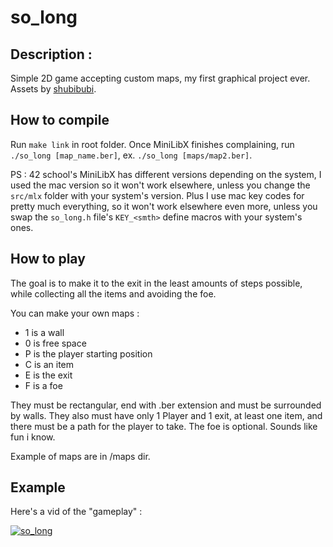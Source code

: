# so_long

## Description :

Simple 2D game accepting custom maps, my first graphical project ever. Assets by [shubibubi](https://shubibubi.itch.io/).

## How to compile

Run `make link` in root folder. Once MiniLibX finishes complaining, run `./so_long [map_name.ber]`, ex. `./so_long [maps/map2.ber]`.

PS : 42 school's MiniLibX has different versions depending on the system, I used the mac version so it won't work elsewhere, unless you change the `src/mlx` folder with your system's version. Plus I use mac key codes for pretty much everything, so it won't work elsewhere even more, unless you swap the `so_long.h` file's `KEY_<smth>` define macros with your system's ones.

## How to play

The goal is to make it to the exit in the least amounts of steps possible, while collecting all the items and avoiding the foe.

You can make your own maps : 

- 1 is a wall
- 0 is free space
- P is the player starting position
- C is an item
- E is the exit
- F is a foe

They must be rectangular, end with .ber extension and must be surrounded by walls. They also must have only 1 Player and 1 exit, at least one item, and there must be a path for the player to take. The foe is optional. Sounds like fun i know.

Example of maps are in /maps dir.

## Example

Here's a vid of the "gameplay" :

[![so_long](http://i3.ytimg.com/vi/8jCU5gmKVdw/hqdefault.jpg)](https://youtu.be/8jCU5gmKVdw)